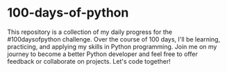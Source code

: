 # 100-days-of-python
This repository is a collection of my daily progress for the #100daysofpython challenge. Over the course of 100 days, I'll be learning, practicing, and applying my skills in Python programming. Join me on my journey to become a better Python developer and feel free to offer feedback or collaborate on projects. Let's code together!

